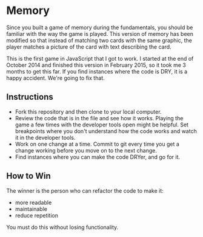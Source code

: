 # Memory

Since you built a game of memory during the fundamentals, you should be familiar with the way the game is played. This version of memory has been modified so that instead of matching two cards with the same graphic, the player matches a picture of the card with text describing the card.

This is the first game in JavaScript that I got to work. I started at the end of October 2014 and finished this version in February 2015, so it took me 3 months to get this far. If you find instances where the code is DRY, it is a happy accident. We're going to fix that.

## Instructions

- Fork this repository and then clone to your local computer.
- Review the code that is in the file and see how it works. Playing the game a few times with the developer tools open might be helpful. Set breakpoints where you don't understand how the code works and watch it in the developer tools.
- Work on one change at a time. Commit to git every time you get a change working before you move on to the next change.
- Find instances where you can make the code DRYer, and go for it.

## How to Win

The winner is the person who can refactor the code to make it:
  - more readable
  - maintainable
  - reduce repetition

You must do this without losing functionality.
